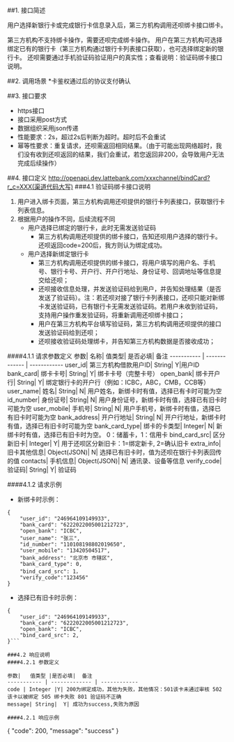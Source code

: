 ##1. 接口简述

用户选择新银行卡或完成银行卡信息录入后，第三方机构调用还呗绑卡接口绑卡。


第三方机构不支持绑卡操作，需要还呗完成绑卡操作。
 用户在第三方机构可选择绑定已有的银行卡（第三方机构通过银行卡列表接口获取），也可选择绑定新的银行卡。 还呗需要通过手机验证码验证用户的真实性；查看说明：验证码绑卡接口说明。

##2. 调用场景
*卡鉴权通过后的协议支付确认

##3. 接口要求
* https接口
* 接口采用post方式
* 数据组织采用json传递
* 性能要求：2s，超过2s后判断为超时。超时后不会重试
* 幂等性要求：重复请求，还呗需返回相同结果。（由于可能出现网络超时，我们没有收到还呗返回的结果，我们会重试，若您返回非200，会导致用户无法完成后续操作）

##4. 接口定义
http://openapi.dev.lattebank.com/xxxchannel/bindCard?r_c=XXX(渠道代码大写)
###4.1 验证码绑卡接口说明
1. 用户进入绑卡页面，第三方机构调用还呗提供的银行卡列表接口，获取银行卡列表信息。
2. 根据用户的操作不同，后续流程不同
   * 用户选择已绑定的银行卡，此时无需发送验证码
      * 第三方机构调用还呗提供的绑卡接口，告知还呗用户选择的银行卡。还呗返回code=200后，我方则认为绑定成功。
   * 用户选择新绑定银行卡
      * 第三方机构调用还呗提供的绑卡接口，将用户填写的用户名、手机号、银行卡号、开户行、开户行地址、身份证号、回调地址等信息提交给还呗；
      * 还呗接收信息处理，并发送验证码给到用户，并告知处理结果（是否发送了验证码）。注：若还呗对接了银行卡列表接口，还呗只能对新绑卡发送验证码，已有银行卡无需发送验证码。若用户未收到验证码，支持用户操作重发验证码，将重新调用还呗绑卡接口；
      * 用户在第三方机构平台填写验证码，第三方机构调用还呗提供的接口发送验证码给到还呗；
      * 还呗接收验证码处理绑卡，并告知第三方机构数据是否接收成功；

####4.1.1 请求参数定义
参数|  名称|  值类型| 是否必填|  备注
----------- | ------------- | ------------
user_id| 第三方机构借款用户ID|  String|  Y|用户ID
bank_card| 绑卡卡号|  String|  Y| 绑卡卡号（完整卡号）
open_bank| 绑卡开户行| String|  Y| 绑定银行卡的开户行（例如：ICBC，ABC，CMB，CCB等）
user_name| 姓名|  String|  N| 用户姓名，新绑卡时有值，选择已有卡时可能为空
id_number| 身份证号|  String|  N| 用户身份证号，新绑卡时有值，选择已有旧卡时可能为空
user_mobile| 手机号| String|  N| 用户手机号，新绑卡时有值，选择已有旧卡时可能为空
bank_address|  开户行地址| String|  N| 开户行地址，新绑卡时有值，选择已有旧卡时可能为空
bank_card_type|  绑卡的卡类型|  Integer| N| 新绑卡时有值，选择已有旧卡时为空。 0：储蓄卡，1：信用卡
bind_card_src| 区分新旧卡| Integer| Y| 用于还呗区分新旧卡：1=绑定新卡, 2=确认旧卡
extra_info|  旧卡其他信息|  Object(JSON)|  N| 选择已有旧卡时，值为还呗在银行卡列表回传的值
contacts|  手机信息|  Object(JSON)|  N| 通讯录、设备等信息
verify_code| 验证码| String|  Y| 验证码

####4.1.2 请求示例
* 新绑卡时示例：
```
{
    "user_id": "246964109149933",
    "bank_card": "6222022005001212723",
    "open_bank": "ICBC",
    "user_name": "张三",
    "id_number": "110108198802019650",
    "user_mobile": "13420504517",
    "bank_address": "北京市 市辖区",
    "bank_card_type": 0,
    "bind_card_src": 1，
    "verify_code":"123456"
}
```
* 选择已有旧卡时示例：
```
{
    "user_id": "246964109149933",
    "bank_card": "6222022005001212723",
    "open_bank": "ICBC",
    "bind_card_src": 2,
}```

###4.2 响应说明
####4.2.1 参数定义

参数|   值类型 |是否必填|  备注
----------- | ------------- | ------------
code | Integer |Y| 200为绑定成功，其他为失败，其他情况：501该卡未通过审核 502该卡以被绑定 505 绑卡失败 801 验证码不正确 
message| String|  Y| 成功为success,失败为原因

####4.2.1 响应示例
```
{
    "code": 200,
    "message": "success"
}
```

